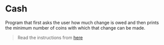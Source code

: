 # Cash

Program that first asks the user how much change is owed and then prints the minimum number of coins with which that change can be made.

>Read the instructions from [here](https://cs50.harvard.edu/x/2021/psets/1/cash/)
